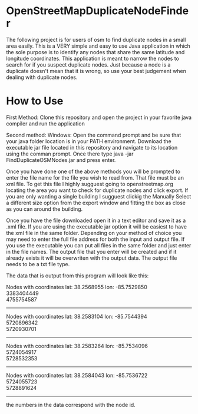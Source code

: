 # OpenStreetMapDuplicateNodeFinder
The following project is for users of osm to find duplicate nodes in a small area easily. This is a VERY simple and easy to use Java application in which the sole purpose is to identify any nodes that share the same latitude and longitude coordinates. This application is meant to narrow the nodes to search for if you suspect duplicate nodes. Just because a node is a duplicate doesn't mean that it is wrong, so use your best judgement when dealing with duplicate nodes. 


<h1>How to Use</h1>

First Method: Clone this repository and open the project in your favorite java compiler and run the application

Second method: 
  Windows: Open the command prompt and be sure that your java folder location is in your PATH environment. Download the executable jar file located in this repository and navigate to its location using the comman prompt. Once there type java -jar FindDuplicateOSMNodes.jar and press enter. 
  
  
  
Once you have done one of the above methods you will be prompted to enter the file name for the file you wish to read from. That file must be an xml file. To get this file I highly sugguest going to openstreetmap.org locating the area you want to check for duplicate nodes and click export. If you are only wanting a single building I sugguest clickig the Manually Select a different size option from the export window and fitting the box as close as you can around the building.

Once you have the file downloaded open it in a text editor and save it as a .xml file. If you are using the executable jar option it will be easiest to have the xml file in the same folder. Depending on your method of choice you may need to enter the full file address for both the input and output file. If you use the executable you can put all files in the same folder and just enter in the file names. The output file that you enter will be created and if it already exists it will be overwriten with the output data. The output file needs to be a txt file type.

The data that is output from this program will look like this:

Nodes with coordinates lat: 38.2568955 lon: -85.7529850
<br/>3383404449
<br/>4755754587
 
---------------------------
Nodes with coordinates lat: 38.2583104 lon: -85.7544394
<br/>5720896342
<br/>5720930701
 
---------------------------
Nodes with coordinates lat: 38.2583264 lon: -85.7534096
<br/>5724054917
<br/>5728532353
 
---------------------------
Nodes with coordinates lat: 38.2584043 lon: -85.7536722
<br/>5724055723
<br/>5728891624
 
---------------------------


the numbers in the data correspond with the node id.  

